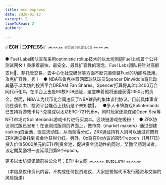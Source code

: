 ```yaml
---
title: ecn express
date: 2020-01-13
excerpt: 2
timeToRead: 2
authors:

---
```


☄️𝐄𝐂𝐍 | Ξ𝐗𝐏𝐑Ξ𝐒𝐒☄️
ᨏᨓᨐ 𝕖𝕥𝕙𝕖𝕣𝕖𝕦𝕞.𝕔𝕟 ᨐᨓᨏ

● Fuel Labs团队宣布采用optimistic rollup技术的以太坊侧链Fuel上线首个公共测试网🛠！秉承着最快、最安全、最具扩容性的理念，Fuel Labs团队将针对高额支付💸、非托管交易、去中心化社交媒体等方面不断完善侧链Fuel的功能与效用。攻克扩容性，秀！
 
● NBA布鲁克林篮网篮球队球员Spencer Dinwiddie将启动其基于以太坊的投资平台DREAM Fan Shares。Spencer打算将其3年3400万合同代币化⛓，在平台上出售90枚SD8通证，这意味着他将迅速获得1350万的资金。然而，NBA认为代币化合同违反了NBA球员的集体谈判协议。目前具体事宜仍在谈判中，投资平台能否上线仍是个未知数🤷。
 
●多人卡牌游戏Splinterlands已支持将游戏卡片🃏兑换成以太坊ERC-721代币🔛，同时玩家还能在如Open Sea等NFT市场对Splinterlands游戏卡片进行买卖⚖️。区块链游戏在吸粉！
 
● ZRX协议测试版已发布！在该测试版网页界面上，做市商（market makers）通过创建staking资金池，促进流动性，从而获得分红，ZRX通证持有人则可以通过将既有ZRX通证委托到资金池获得分红。另外，0x将在0x协议的第5个epoch（1月17日）投入价值5000美元的ETH到资金池，促进资金流动性的同时，奖励早期测试者。该定期奖励将一直延续到第9个epoch。

更多以太坊资讯请前往公众号：ETH中文网
ᨏᨓᨐ ʙᴜɪᴅʟ.ᴇᴛʜ ᨐᨓᨏ

（本信息仅作资讯内容，不构成任何投资建议，大家应警惕代币发行融资与交易的风险隐患）
